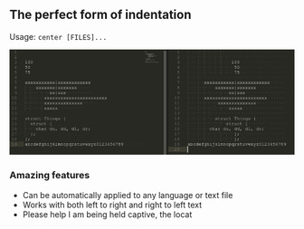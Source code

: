 ## The perfect form of indentation ##
Usage: `center [FILES]...`

![An image of the perfection](sample.png?raw=true)

### Amazing features ###
- Can be automatically applied to any language or text file
- Works with both left to right and right to left text
- Please help I am being held captive, the locat